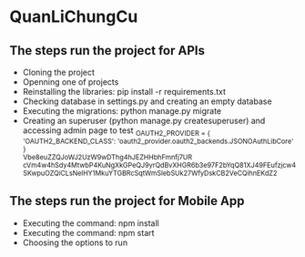 # QuanLiChungCu

## The steps run the project for APIs
- Cloning the project
- Openning one of projects
- Reinstalling the libraries: pip install -r requirements.txt
- Checking database in settings.py and creating an empty database
- Executing the migrations: python manage.py migrate
- Creating an superuser (python manage.py createsuperuser) and accessing admin page to test
<sub> OAUTH2_PROVIDER = { 'OAUTH2_BACKEND_CLASS': 'oauth2_provider.oauth2_backends.JSONOAuthLibCore' }  
Vbe8euZZQJoWJ2UzW9wDThg4hJEZHHbhFmnfj7UR
cVm4w4hSdy4MtwbP4KuNgXkGPeQJ9yrQdBvXHGR6b3e97F2bYqQ81XJ49FEufzjcw4SKwpuOZQiCLsNelHY1MkuYTGBRcSqtWmSlebSUk27WfyDskCB2VeCQihnEKdZ2
</sub>

## The steps run the project for Mobile App
- Executing the command: npm install
- Executing the command: npm start
- Choosing the options to run
